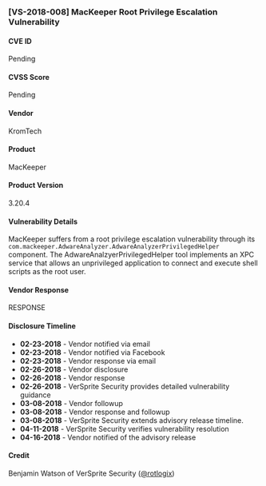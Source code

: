 ### [VS-2018-008]  MacKeeper Root Privilege Escalation Vulnerability
		  
#### CVE ID		
Pending

#### CVSS Score		
Pending
		
#### Vendor		
KromTech 		
		
#### Product		
MacKeeper

#### Product Version
3.20.4
		
#### Vulnerability Details
		
MacKeeper suffers from a root privilege escalation vulnerability through its `com.mackeeper.AdwareAnalyzer.AdwareAnalyzerPrivilegedHelper` component.  The AdwareAnalzyerPrivilegedHelper tool implements an XPC service that allows an unprivileged application to connect and execute shell scripts as the root user.
 		
#### Vendor Response		
RESPONSE
  		
#### Disclosure Timeline		
 		
* **02-23-2018** - Vendor notified via email		
* **02-23-2018** - Vendor notified via Facebook		
* **02-23-2018** - Vendor response via email
* **02-26-2018** - Vendor disclosure
* **02-26-2018** - Vendor response
* **02-26-2018** - VerSprite Security provides detailed vulnerability guidance 
* **03-08-2018** - Vendor followup
* **03-08-2018** - Vendor response and followup
* **03-08-2018** - VerSprite Security extends advisory release timeline. 		
* **04-11-2018** - VerSprite Security verifies vulnerability resolution
* **04-16-2018** - Vendor notified of the advisory release	
 		
#### Credit		
Benjamin Watson of VerSprite Security
([@rotlogix](https://twitter.com/rotlogix))
